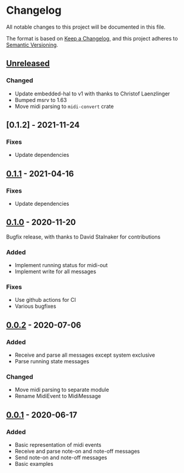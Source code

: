 # Changelog
All notable changes to this project will be documented in this file.

The format is based on [Keep a Changelog](https://keepachangelog.com/en/1.0.0/),
and this project adheres to [Semantic Versioning](https://semver.org/spec/v2.0.0.html).

## [Unreleased]

### Changed
- Update embedded-hal to v1 with thanks to Christof Laenzlinger
- Bumped msrv to 1.63
- Move midi parsing to `midi-convert` crate

## [0.1.2] - 2021-11-24

### Fixes
- Update dependencies

## [0.1.1] - 2021-04-16

### Fixes
- Update dependencies

## [0.1.0] - 2020-11-20
Bugfix release, with thanks to David Stalnaker for contributions 

### Added
- Implement running status for midi-out
- Implement write for all messages

### Fixes
- Use github actions for CI
- Various bugfixes

## [0.0.2] - 2020-07-06

### Added
- Receive and parse all messages except system exclusive
- Parse running state messages

### Changed
- Move midi parsing to separate module
- Rename MidiEvent to MidiMessage

## [0.0.1] - 2020-06-17

### Added
- Basic representation of midi events
- Receive and parse note-on and note-off messages
- Send note-on and note-off messages
- Basic examples

[unreleased]: https://github.com/mendelt/embedded-midi/compare/0.1.1...HEAD
[0.1.1]: https://github.com/mendelt/embedded-midi/releases/tag/0.1.1
[0.1.0]: https://github.com/mendelt/embedded-midi/releases/tag/0.1.0
[0.0.2]: https://github.com/mendelt/embedded-midi/releases/tag/0.0.2
[0.0.1]: https://github.com/mendelt/embedded-midi/releases/tag/0.0.1
